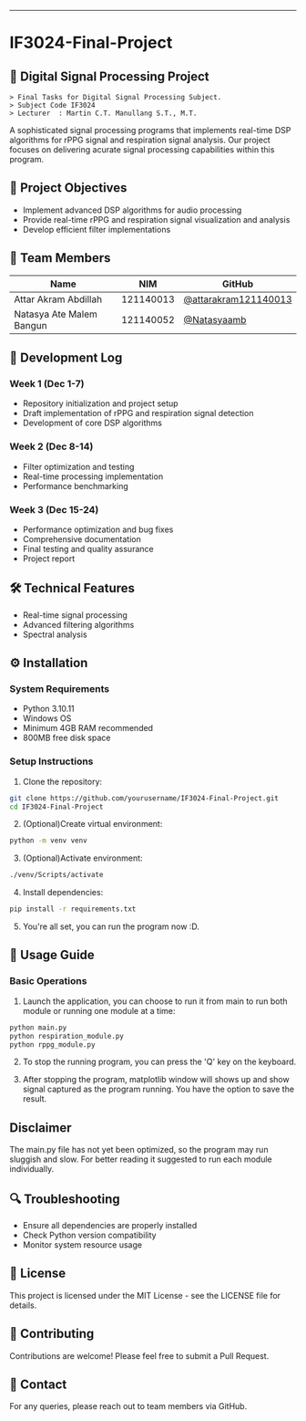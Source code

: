 ---------------------


# IF3024-Final-Project

## 🎵 Digital Signal Processing Project
```
> Final Tasks for Digital Signal Processing Subject.
> Subject Code IF3024
> Lecturer  : Martin C.T. Manullang S.T., M.T.
```
A sophisticated signal processing programs that implements real-time DSP algorithms for rPPG signal and respiration signal analysis. Our project focuses on delivering acurate signal processing capabilities within this program.

## 🎯 Project Objectives
- Implement advanced DSP algorithms for audio processing
- Provide real-time rPPG and respiration signal visualization and analysis
- Develop efficient filter implementations

## 👥 Team Members

| Name | NIM | GitHub |
|------|-----|--------|
| Attar Akram Abdillah | 121140013 | [@attarakram121140013](https://github.com/attarakram121140013) |
| Natasya Ate Malem Bangun | 121140052 | [@Natasyaamb](https://github.com/Natasyaamb) |

## 📝 Development Log

### Week 1 (Dec 1-7)
- Repository initialization and project setup
- Draft implementation of rPPG and respiration signal detection
- Development of core DSP algorithms

### Week 2 (Dec 8-14)
- Filter optimization and testing
- Real-time processing implementation
- Performance benchmarking

### Week 3 (Dec 15-24)
- Performance optimization and bug fixes
- Comprehensive documentation
- Final testing and quality assurance
- Project report

## 🛠️ Technical Features
- Real-time signal processing
- Advanced filtering algorithms
- Spectral analysis

## ⚙️ Installation

### System Requirements
- Python 3.10.11
- Windows OS
- Minimum 4GB RAM recommended
- 800MB free disk space

### Setup Instructions
1. Clone the repository:
```bash
git clone https://github.com/yourusername/IF3024-Final-Project.git
cd IF3024-Final-Project
```

2. (Optional)Create virtual environment:
```bash
python -m venv venv
```

3. (Optional)Activate environment:
```bash
./venv/Scripts/activate
```

4. Install dependencies:
```bash
pip install -r requirements.txt
```
5. You're all set, you can run the program now :D.

## 📖 Usage Guide

### Basic Operations
1. Launch the application, you can choose to run it from main to run both module or running one module at a time:
```bash
python main.py
python respiration_module.py
python rppg_module.py
```

2. To stop the running program, you can press the 'Q' key on the keyboard.
   
3. After stopping the program, matplotlib window will shows up and show signal captured as the program running. You have the option to save the result.

## Disclaimer
The main.py file has not yet been optimized, so the program may run sluggish and slow. For better reading it suggested to run each module individually.

## 🔍 Troubleshooting
- Ensure all dependencies are properly installed
- Check Python version compatibility
- Monitor system resource usage

## 📄 License
This project is licensed under the MIT License - see the LICENSE file for details.

## 🤝 Contributing
Contributions are welcome! Please feel free to submit a Pull Request.

## 📧 Contact
For any queries, please reach out to team members via GitHub.
